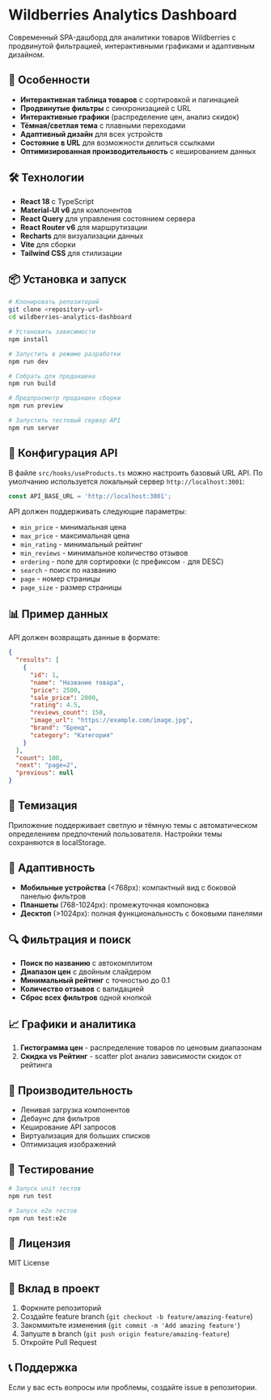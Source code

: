 # Wildberries Analytics Dashboard

Современный SPA-дашборд для аналитики товаров Wildberries с продвинутой фильтрацией, интерактивными графиками и адаптивным дизайном.

## 🚀 Особенности

- **Интерактивная таблица товаров** с сортировкой и пагинацией
- **Продвинутые фильтры** с синхронизацией с URL
- **Интерактивные графики** (распределение цен, анализ скидок)
- **Тёмная/светлая тема** с плавными переходами
- **Адаптивный дизайн** для всех устройств
- **Состояние в URL** для возможности делиться ссылками
- **Оптимизированная производительность** с кешированием данных

## 🛠 Технологии

- **React 18** с TypeScript
- **Material-UI v6** для компонентов
- **React Query** для управления состоянием сервера
- **React Router v6** для маршрутизации
- **Recharts** для визуализации данных
- **Vite** для сборки
- **Tailwind CSS** для стилизации

## 📦 Установка и запуск

```bash
# Клонировать репозиторий
git clone <repository-url>
cd wildberries-analytics-dashboard

# Установить зависимости
npm install

# Запустить в режиме разработки
npm run dev

# Собрать для продакшена
npm run build

# Предпросмотр продакшен сборки
npm run preview

# Запустить тестовый сервер API
npm run server
```

## 🔧 Конфигурация API

В файле `src/hooks/useProducts.ts` можно настроить базовый URL API. По умолчанию
используется локальный сервер `http://localhost:3001`:

```typescript
const API_BASE_URL = 'http://localhost:3001';
```

API должен поддерживать следующие параметры:
- `min_price` - минимальная цена
- `max_price` - максимальная цена  
- `min_rating` - минимальный рейтинг
- `min_reviews` - минимальное количество отзывов
- `ordering` - поле для сортировки (с префиксом `-` для DESC)
- `search` - поиск по названию
- `page` - номер страницы
- `page_size` - размер страницы

## 📊 Пример данных

API должен возвращать данные в формате:

```json
{
  "results": [
    {
      "id": 1,
      "name": "Название товара",
      "price": 2500,
      "sale_price": 2000,
      "rating": 4.5,
      "reviews_count": 150,
      "image_url": "https://example.com/image.jpg",
      "brand": "Бренд",
      "category": "Категория"
    }
  ],
  "count": 100,
  "next": "page=2",
  "previous": null
}
```

## 🎨 Темизация

Приложение поддерживает светлую и тёмную темы с автоматическом определением предпочтений пользователя. Настройки темы сохраняются в localStorage.

## 📱 Адаптивность

- **Мобильные устройства** (<768px): компактный вид с боковой панелью фильтров
- **Планшеты** (768-1024px): промежуточная компоновка
- **Десктоп** (>1024px): полная функциональность с боковыми панелями

## 🔍 Фильтрация и поиск

- **Поиск по названию** с автокомплитом
- **Диапазон цен** с двойным слайдером
- **Минимальный рейтинг** с точностью до 0.1
- **Количество отзывов** с валидацией
- **Сброс всех фильтров** одной кнопкой

## 📈 Графики и аналитика

1. **Гистограмма цен** - распределение товаров по ценовым диапазонам
2. **Скидка vs Рейтинг** - scatter plot анализ зависимости скидок от рейтинга

## 🚀 Производительность

- Ленивая загрузка компонентов
- Дебаунс для фильтров
- Кеширование API запросов
- Виртуализация для больших списков
- Оптимизация изображений

## 🧪 Тестирование

```bash
# Запуск unit тестов
npm run test

# Запуск e2e тестов
npm run test:e2e
```

## 📄 Лицензия

MIT License

## 🤝 Вклад в проект

1. Форкните репозиторий
2. Создайте feature branch (`git checkout -b feature/amazing-feature`)
3. Закоммитьте изменения (`git commit -m 'Add amazing feature'`)
4. Запуште в branch (`git push origin feature/amazing-feature`)
5. Откройте Pull Request

## 📞 Поддержка

Если у вас есть вопросы или проблемы, создайте issue в репозитории.